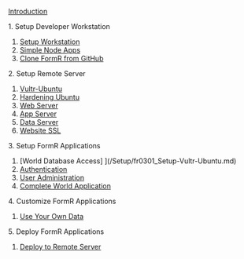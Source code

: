 
<h>[Introduction                        ](/fr0001_FormR-Introduction.md)

<h>1. Setup Developer Workstation</h>
 
 1. [Setup Workstation					](/Setup/fr0101_Setup-Developer-Workstation.md)  
 2. [Simple Node Apps 					](/Setup/fr0102_Simple-Node-Apps.md)             
 3. [Clone FormR from GitHub	        ](/Setup/fr0103_Clone-FormR.md)										

<h>2. Setup Remote Server</h>
 1. [Vultr-Ubuntu               ](/Setup/fr0301_Setup-Vultr-Ubuntu.md)
 2. [Hardening Ubuntu           ](/Setup/fr0302_Setup-Hardening-Ubuntu.md)
 3. [Web Server                 ](/Setup/fr0303_Setup-Web-Server-Ubuntu.md)
 4. [App Server                 ](/Setup/fr0304_Setup-App-Server-Ubuntu.md)
 5. [Data Server                ](/Setup/fr0305_Setup-Data-Server-Ubuntu.md)
 6. [Website SSL                ](/Setup/fr0306_Setup-Website-SSL-Ubuntu.md)

<h>3. Setup FormR Applications</h>
 1. [World Database Access]               ](/Setup/fr0301_Setup-Vultr-Ubuntu.md)
 2. [Authentication           ](/Setup/fr0302_Setup-Hardening-Ubuntu.md)
 3. [User Administration             ](/Setup/fr0303_Setup-Web-Server-Ubuntu.md)
 4. [Complete World Application                 ](/Setup/fr0304_Setup-App-Server-Ubuntu.md)

<h>4. Customize FormR Applications</h>
 1. [Use Your Own Data          ](/Setup/fr0304_Setup-App-Server-Ubuntu.md)

<h>5. Deploy FormR Applications</h>
 1. [Deploy to Remote Server  ](/Setup/fr0304_Setup-App-Server-Ubuntu.md)